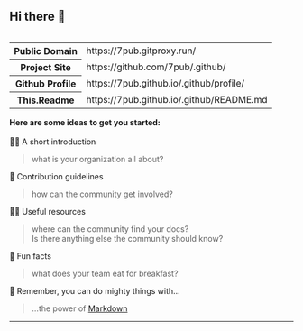 <head>
<link rel="apple-touch-icon" sizes="180x180" href="https://7pub.gitproxy.run/static/favicon/apple-touch-icon.png">
<link rel="icon" type="image/png" sizes="32x32" href="https://7pub.gitproxy.run/static/favicon/favicon-32x32.png">
<link rel="icon" type="image/png" sizes="194x194" href="https://7pub.gitproxy.run/static/favicon/favicon-194x194.png">
<link rel="icon" type="image/png" sizes="192x192" href="https://7pub.gitproxy.run/static/favicon/android-chrome-192x192.png">
<link rel="icon" type="image/png" sizes="16x16" href="https://7pub.gitproxy.run/static/favicon/favicon-16x16.png">
<link rel="manifest" href="https://7pub.gitproxy.run/static/favicon/site.webmanifest">
<link rel="mask-icon" href="https://7pub.gitproxy.run/static/favicon/safari-pinned-tab.svg" color="#5bbad5">
<link rel="shortcut icon" href="https://7pub.gitproxy.run/static/favicon/favicon.ico">
<meta name="apple-mobile-web-app-title" content="7PUB">
<meta name="application-name" content="7PUB">
<meta name="msapplication-TileColor" content="#da532c">
<meta name="msapplication-config" content="https://7pub.gitproxy.run/static/favicon/browserconfig.xml">
<meta name="theme-color" content="#ffffff">
</head>

## Hi there 👋

<table align="right">
    <tr><th>Public Domain<td>https://7pub.gitproxy.run/</td></th></tr>
    <tr><th>Project Site<td>https://github.com/7pub/.github/</td></th></tr>
    <tr><th>Github Profile<td>https://7pub.github.io/.github/profile/</td></th></tr>
    <tr><th>This.Readme<td>https://7pub.github.io/.github/README.md</td></th></tr>
</table>

<section align="left">

**Here are some ideas to get you started:**<br>
<br>
🙋‍♀️ A short introduction<br>

> what is your organization all about?<br>

🌈 Contribution guidelines<br>

> how can the community get involved?<br>

👩‍💻 Useful resources<br>

> where can the community find your docs?<br>
>Is there anything else the community should know?<br>

🍿 Fun facts<br>

> what does your team eat for breakfast?<br>

🧙 Remember, you can do mighty things with...<br>

> ...the power of [Markdown](https://docs.github.com/github/writing-on-github/getting-started-with-writing-and-formatting-on-github/basic-writing-and-formatting-syntax)

<hr>
</section>